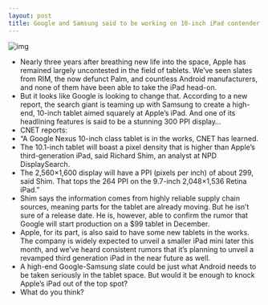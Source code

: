 ```yaml
---
layout: post
title: Google and Samsung said to be working on 10-inch iPad contender
---
```

![img](http://media.idownloadblog.com/wp-content/uploads/2012/01/samsung-galaxy-tab-101-1.jpeg)
* Nearly three years after breathing new life into the space, Apple has remained largely uncontested in the field of tablets. We’ve seen slates from RIM, the now defunct Palm, and countless Android manufacturers, and none of them have been able to take the iPad head-on.
* But it looks like Google is looking to change that. According to a new report, the search giant is teaming up with Samsung to create a high-end, 10-inch tablet aimed squarely at Apple’s iPad. And one of its headlining features is said to be a stunning 300 PPI display…
* CNET reports:
* “A Google Nexus 10-inch class tablet is in the works, CNET has learned.
* The 10.1-inch tablet will boast a pixel density that is higher than Apple’s third-generation iPad, said Richard Shim, an analyst at NPD DisplaySearch.
* The 2,560×1,600 display will have a PPI (pixels per inch) of about 299, said Shim. That tops the 264 PPI on the 9.7-inch 2,048×1,536 Retina iPad.”
* Shim says the information comes from highly reliable supply chain sources, meaning parts for the tablet are already moving. But he isn’t sure of a release date. He is, however, able to confirm the rumor that Google will start production on a $99 tablet in December.
* Apple, for its part, is also said to have some new tablets in the works. The company is widely expected to unveil a smaller iPad mini later this month, and we’ve heard consistent rumors that it’s planning to unveil a revamped third generation iPad in the near future as well.
* A high-end Google-Samsung slate could be just what Android needs to be taken seriously in the tablet space. But would it be enough to knock Apple’s iPad out of the top spot?
* What do you think?

